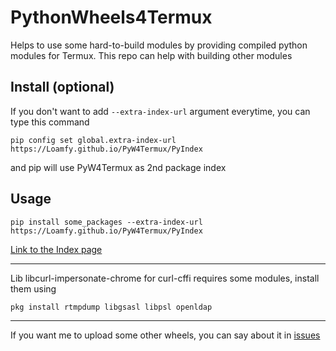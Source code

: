 # PythonWheels4Termux
Helps to use some hard-to-build modules by providing compiled python modules for Termux.​ This​ repo​ can​ help​ with building other modules

## Install (optional)
If you don't want to add ```--extra-index-url``` argument everytime, you can type this command
```
pip config set global.extra-index-url https://Loamfy.github.io/PyW4Termux/PyIndex
```
and pip will use PyW4Termux as 2nd package index

## Usage
```
pip install some_packages --extra-index-url https://Loamfy.github.io/PyW4Termux/PyIndex
```
[Link to the Index page](https://Loamfy.github.io/PyW4Termux/PyIndex/index)

________________________________________

Lib libcurl-impersonate-chrome for curl-cffi requires some modules, install them using
```
pkg install rtmpdump libgsasl libpsl openldap
```

________________________________________

If you want me to upload some other wheels, you can say about it in [issues](https://github.com/Loamfy/PyW4Termux/issues)


